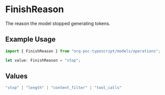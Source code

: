 # FinishReason

The reason the model stopped generating tokens.

## Example Usage

```typescript
import { FinishReason } from "orq-poc-typescript/models/operations";

let value: FinishReason = "stop";
```

## Values

```typescript
"stop" | "length" | "content_filter" | "tool_calls"
```
